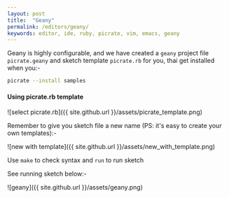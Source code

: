 ```yaml
---
layout: post
title:  "Geany"
permalink: /editors/geany/
keywords: editor, ide, ruby, picrate, vim, emacs, geany
---
```

Geany is highly configurable, and we have created a `geany` project file `picrate.geany` and sketch template `picrate.rb` for you, thai get installed when you:-

```bash
picrate --install samples
```

#### Using picrate.rb template ####

![select picrate.rb]({{ site.github.url }}/assets/picrate_template.png)

Remember to give you sketch file a new name (PS: it's easy to create your own templates):-

![new with template]({{ site.github.url }}/assets/new_with_template.png)

Use `make` to check syntax and `run` to run sketch

See running sketch below:-

![geany]({{ site.github.url }}/assets/geany.png)
